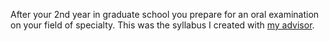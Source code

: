 After your 2nd year in graduate school you prepare for an oral examination on your field of specialty. This was the syllabus I created with [my advisor](http://www.math.stonybrook.edu/~oleg/).
